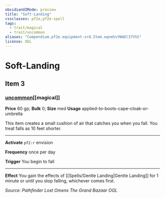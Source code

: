 ```yaml
---
obsidianUIMode: preview
title: "Soft-Landing"
cssclasses: pf2e,pf2e-spell
tags:
  - trait/magical
  - trait/uncommon
aliases: "Compendium.pf2e.equipment-srd.Item.eqnm5vYNmDl37V5S"
license: OGL
---
```

# Soft-Landing
## Item 3
### [uncommon](uncommon "Uncommon Rarity Trait")[[magical]]


**Price** 60 gp; 
**Bulk** 0; **Size** med
**Usage** applied-to-boots-cape-cloak-or-umbrella

This item creates a small cushion of air that catches you when you fall. You treat falls as 10 feet shorter.

* * *

**Activate** `pf2:r` envision

**Frequency** once per day

**Trigger** You begin to fall

* * *

**Effect** You gain the effects of [[Spells/Gentle Landing|Gentle Landing]] for 1 minute or until you stop falling, whichever comes first.

*Source: Pathfinder Lost Omens The Grand Bazaar*
*OGL*